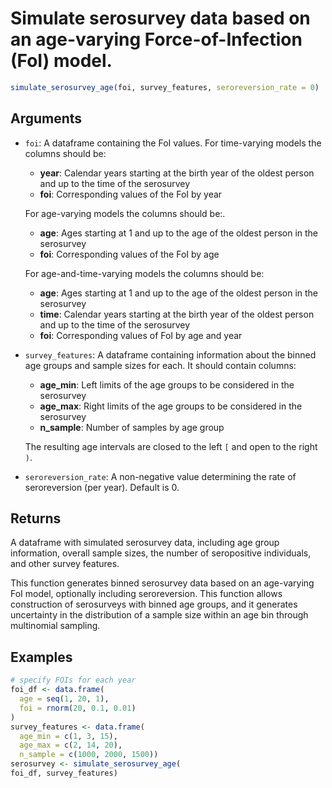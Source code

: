 # Simulate serosurvey data based on an age-varying Force-of-Infection (FoI) model.

```r
simulate_serosurvey_age(foi, survey_features, seroreversion_rate = 0)
```

## Arguments

- `foi`: A dataframe containing the FoI values. For time-varying models the columns should be:
    
    - **year**: Calendar years starting at the birth year of the oldest person and up to the time of the serosurvey
    - **foi**: Corresponding values of the FoI by year
    
    For age-varying models the columns should be:.
    
    - **age**: Ages starting at 1 and up to the age of the oldest person in the serosurvey
    - **foi**: Corresponding values of the FoI by age
    
    For age-and-time-varying models the columns should be:
    
    
    - **age**: Ages starting at 1 and up to the age of the oldest person in the serosurvey
    - **time**: Calendar years starting at the birth year of the oldest person and up to the time of the serosurvey
    - **foi**: Corresponding values of FoI by age and year
- `survey_features`: A dataframe containing information about the binned age groups and sample sizes for each. It should contain columns:
    
    - **age_min**: Left limits of the age groups to be considered in the serosurvey
    - **age_max**: Right limits of the age groups to be considered in the serosurvey
    - **n_sample**: Number of samples by age group
    
    The resulting age intervals are closed to the left `[` and open to the right `)`.
- `seroreversion_rate`: A non-negative value determining the rate of seroreversion (per year). Default is 0.

## Returns

A dataframe with simulated serosurvey data, including age group information, overall sample sizes, the number of seropositive individuals, and other survey features.

This function generates binned serosurvey data based on an age-varying FoI model, optionally including seroreversion. This function allows construction of serosurveys with binned age groups, and it generates uncertainty in the distribution of a sample size within an age bin through multinomial sampling.

## Examples

```r
# specify FOIs for each year
foi_df <- data.frame(
  age = seq(1, 20, 1),
  foi = rnorm(20, 0.1, 0.01)
)
survey_features <- data.frame(
  age_min = c(1, 3, 15),
  age_max = c(2, 14, 20),
  n_sample = c(1000, 2000, 1500))
serosurvey <- simulate_serosurvey_age(
foi_df, survey_features)
```
